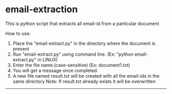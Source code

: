 email-extraction
================

This is python script that extracts all email-id from a particular document


How to use:
1. Place the "email-extract.py" in the directory where the document is present
2. Run "email-extract.py" using command line. (Ex: "python email-extract.py" in LINUX)
3. Enter the file name.(case-sensitive) (Ex: document1.txt)
4. You will get a message once completed
5. A new file named result.txt will be created with all the email-ids in the same directory
Note: If result.txt already exists it will be overwritten

--------------
